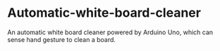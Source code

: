 # Automatic-white-board-cleaner
An automatic white board cleaner powered by Arduino Uno, which can sense hand gesture to clean a board.
